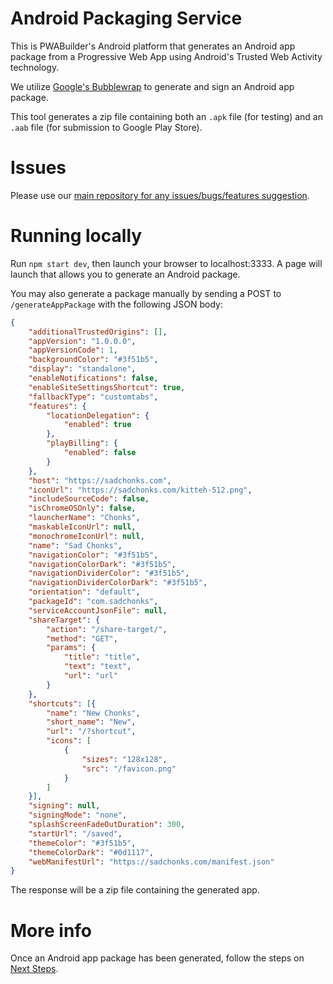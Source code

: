 # Android Packaging Service
This is PWABuilder's Android platform that generates an Android app package from a Progressive Web App using Android's Trusted Web Activity technology.

We utilize [Google's Bubblewrap](https://github.com/googlechromelabs/bubblewrap) to generate and sign an Android app package. 

This tool generates a zip file containing both an `.apk` file (for testing) and an `.aab` file (for submission to Google Play Store).

# Issues

Please use our [main repository for any issues/bugs/features suggestion](https://github.com/pwa-builder/PWABuilder/issues/new/choose).

# Running locally

Run `npm start dev`, then launch your browser to localhost:3333. A page will launch that allows you to generate an Android package.

You may also generate a package manually by sending a POST to `/generateAppPackage` with the following JSON body:

```json
{    
    "additionalTrustedOrigins": [],
    "appVersion": "1.0.0.0",
    "appVersionCode": 1,
    "backgroundColor": "#3f51b5",
    "display": "standalone",
    "enableNotifications": false,
    "enableSiteSettingsShortcut": true,
    "fallbackType": "customtabs",
    "features": {
        "locationDelegation": {
            "enabled": true
        },
        "playBilling": {
            "enabled": false
        }
    },
    "host": "https://sadchonks.com",
    "iconUrl": "https://sadchonks.com/kitteh-512.png",
    "includeSourceCode": false,
    "isChromeOSOnly": false,
    "launcherName": "Chonks",
    "maskableIconUrl": null,
    "monochromeIconUrl": null,
    "name": "Sad Chonks",
    "navigationColor": "#3f51b5",
    "navigationColorDark": "#3f51b5",
    "navigationDividerColor": "#3f51b5",
    "navigationDividerColorDark": "#3f51b5",
    "orientation": "default",
    "packageId": "com.sadchonks",
    "serviceAccountJsonFile": null,
    "shareTarget": {
        "action": "/share-target/",
        "method": "GET",
        "params": {
            "title": "title",
            "text": "text",
            "url": "url"
        }
    },
    "shortcuts": [{
        "name": "New Chonks",
        "short_name": "New",
        "url": "/?shortcut",
        "icons": [
            {
                "sizes": "128x128",
                "src": "/favicon.png"
            }
        ]
    }],
    "signing": null,
    "signingMode": "none",
    "splashScreenFadeOutDuration": 300,
    "startUrl": "/saved",
    "themeColor": "#3f51b5",
    "themeColorDark": "#0d1117",
    "webManifestUrl": "https://sadchonks.com/manifest.json"
}
```

The response will be a zip file containing the generated app.

# More info

Once an Android app package has been generated, follow the steps on [Next Steps](Next-steps.md).
